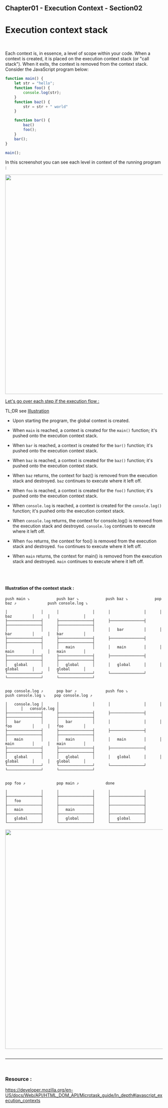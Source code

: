 


## Chapter01 - Execution Context - Section02

# Execution context stack

<br>

Each context is, in essence, a level of scope within your code. When a context is created, it is placed on the execution context stack (or "call stack"). When it exits, the context is removed from the context stack.
Consider the JavaScript program below:

```js
function main() {
    let str = "hello";
    function foo() {
        console.log(str);
    }
    function baz() {
        str = str + " world"
    }

    function bar() {
        baz()
        foo();
    }
    bar();
}

main();
```

In this screenshot you can see each level in context of the running program : 

<img src="https://user-images.githubusercontent.com/37986794/203842189-11dc0923-cbd0-4a2d-9fd9-cca379e736b4.png" width="700px" />

<u>Let's go over each step if the execution flow :</u>

TL;DR see [Illustration](#illustration-of-the-context-stack-)

* Upon starting the program, the global context is created.

* When `main` is reached, a context is created for the `main()` function;
it's pushed onto the execution context stack.

* When `bar` is reached, a context is created for the `bar()` function; 
it's pushed onto the execution context stack.

* When `baz` is reached, a context is created for the `baz()` function;
it's pushed onto the execution context stack.

* When `baz` returns, the context for baz() is removed from the execution stack and destroyed. 
`baz` continues to execute where it left off.

* When `foo` is reached, a context is created for the `foo()` function; 
it's pushed onto the execution context stack.
   
* When `console.log` is reached, a context is created for the `console.log()` function;
it's pushed onto the execution context stack.

* When `console.log` returns, the context for console.log() is removed from the execution stack and destroyed. 
`console.log` continues to execute where it left off.         

* When `foo` returns, the context for foo() is removed from the execution stack and destroyed. 
`foo` continues to execute where it left off.

* When `main` returns, the context for main() is removed from the execution stack and destroyed. 
`main` continues to execute where it left off.

<br>
<br>

#### Illustration of the context stack :

```
push main ⤵            push bar ⤵            push baz ⤵            pop baz ⤴              push console.log ⤵

│               │      │               │      │               │      │   baz         │      │               │   
├───────────────┤      ├───────────────┤      ├───────────────┤      ├───────────────┤      ├───────────────┤   
│               │      │               │      │   bar         │      │   bar         │      │   bar         │   
├───────────────┤      ├───────────────┤      ├───────────────┤      ├───────────────┤      ├───────────────┤   
│               │      │   main        │      │   main        │      │   main        │      │   main        │   
├───────────────┤      ├───────────────┤      ├───────────────┤      ├───────────────┤      ├───────────────┤   
│   global      │      │   global      │      │   global      │      │   global      │      │   global      │   
└───────────────┘      └───────────────┘      └───────────────┘      └───────────────┘      └───────────────┘   


pop console.log ⤴      pop bar ⤴             push foo ⤵            push console.log ⤵    pop console.log ⤴

│   console.log │      │               │      │               │      │               │      │   console.log │    
├───────────────┤      ├───────────────┤      ├───────────────┤      ├───────────────┤      ├───────────────┤ 
│   bar         │      │   bar         │      │               │      │   foo         │      │   foo         │ 
├───────────────┤      ├───────────────┤      ├───────────────┤      ├───────────────┤      ├───────────────┤ 
│   main        │      │   main        │      │   main        │      │   main        │      │   main        │ 
├───────────────┤      ├───────────────┤      ├───────────────┤      ├───────────────┤      ├───────────────┤ 
│   global      │      │   global      │      │   global      │      │   global      │      │   global      │ 
└───────────────┘      └───────────────┘      └───────────────┘      └───────────────┘      └───────────────┘ 


pop foo ⤴              pop main ⤴            done

│               │      │               │      │               │
├───────────────┤      ├───────────────┤      ├───────────────┤
│   foo         │      │               │      │               │
├───────────────┤      ├───────────────┤      ├───────────────┤
│   main        │      │   main        │      │               │
├───────────────┤      ├───────────────┤      ├───────────────┤
│   global      │      │   global      │      │   global      │
└───────────────┘      └───────────────┘      └───────────────┘

```

<img src="https://user-images.githubusercontent.com/37986794/203842836-8fff1c44-5155-433f-9f4d-6ed57a97f486.png" width="700px" />






<br>
<br>

----

<br>

### Resource : 

https://developer.mozilla.org/en-US/docs/Web/API/HTML_DOM_API/Microtask_guide/In_depth#javascript_execution_contexts
